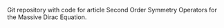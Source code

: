 Git repository with code for article Second Order Symmetry Operators for the Massive Dirac Equation.
